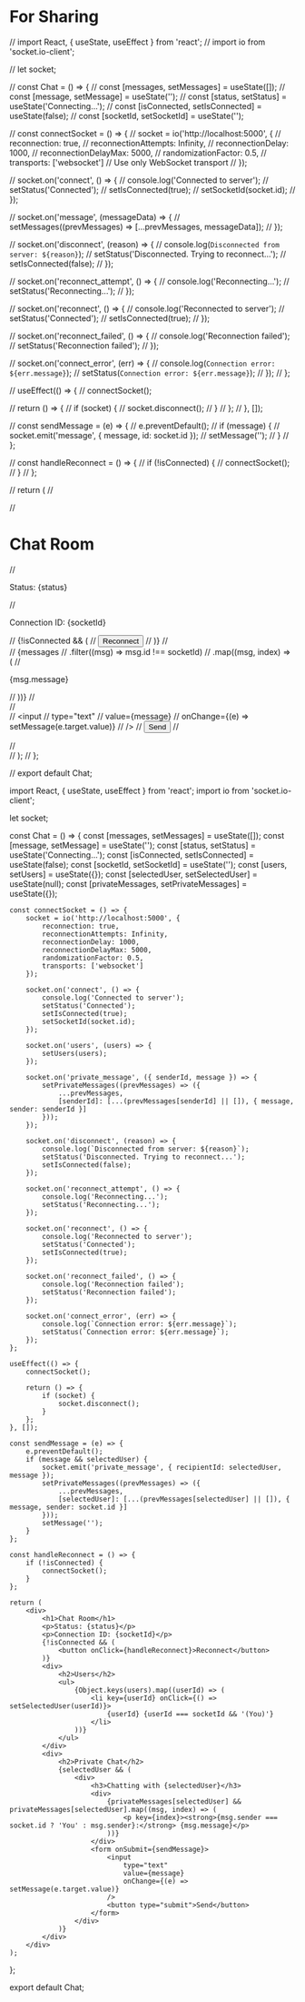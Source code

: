 # For Sharing


// import React, { useState, useEffect } from 'react';
// import io from 'socket.io-client';

// let socket;

// const Chat = () => {
//     const [messages, setMessages] = useState([]);
//     const [message, setMessage] = useState('');
//     const [status, setStatus] = useState('Connecting...');
//     const [isConnected, setIsConnected] = useState(false);
//     const [socketId, setSocketId] = useState('');

//     const connectSocket = () => {
//         socket = io('http://localhost:5000', {
//             reconnection: true,
//             reconnectionAttempts: Infinity,
//             reconnectionDelay: 1000,
//             reconnectionDelayMax: 5000,
//             randomizationFactor: 0.5,
//             transports: ['websocket'] // Use only WebSocket transport
//         });

//         socket.on('connect', () => {
//             console.log('Connected to server');
//             setStatus('Connected');
//             setIsConnected(true);
//             setSocketId(socket.id);
//         });

//         socket.on('message', (messageData) => {
//             setMessages((prevMessages) => [...prevMessages, messageData]);
//         });

//         socket.on('disconnect', (reason) => {
//             console.log(`Disconnected from server: ${reason}`);
//             setStatus('Disconnected. Trying to reconnect...');
//             setIsConnected(false);
//         });

//         socket.on('reconnect_attempt', () => {
//             console.log('Reconnecting...');
//             setStatus('Reconnecting...');
//         });

//         socket.on('reconnect', () => {
//             console.log('Reconnected to server');
//             setStatus('Connected');
//             setIsConnected(true);
//         });

//         socket.on('reconnect_failed', () => {
//             console.log('Reconnection failed');
//             setStatus('Reconnection failed');
//         });

//         socket.on('connect_error', (err) => {
//             console.log(`Connection error: ${err.message}`);
//             setStatus(`Connection error: ${err.message}`);
//         });
//     };

//     useEffect(() => {
//         connectSocket();

//         return () => {
//             if (socket) {
//                 socket.disconnect();
//             }
//         };
//     }, []);

//     const sendMessage = (e) => {
//         e.preventDefault();
//         if (message) {
//             socket.emit('message', { message, id: socket.id });
//             setMessage('');
//         }
//     };

//     const handleReconnect = () => {
//         if (!isConnected) {
//             connectSocket();
//         }
//     };

//     return (
//         <div>
//             <h1>Chat Room</h1>
//             <p>Status: {status}</p>
//             <p>Connection ID: {socketId}</p>
//             {!isConnected && (
//                 <button onClick={handleReconnect}>Reconnect</button>
//             )}
//             <div>
//                 {messages
//                     .filter((msg) => msg.id !== socketId)
//                     .map((msg, index) => (
//                         <p key={index}>{msg.message}</p>
//                     ))}
//             </div>
//             <form onSubmit={sendMessage}>
//                 <input
//                     type="text"
//                     value={message}
//                     onChange={(e) => setMessage(e.target.value)}
//                 />
//                 <button type="submit">Send</button>
//             </form>
//         </div>
//     );
// };

// export default Chat;


import React, { useState, useEffect } from 'react';
import io from 'socket.io-client';

let socket;

const Chat = () => {
    const [messages, setMessages] = useState([]);
    const [message, setMessage] = useState('');
    const [status, setStatus] = useState('Connecting...');
    const [isConnected, setIsConnected] = useState(false);
    const [socketId, setSocketId] = useState('');
    const [users, setUsers] = useState({});
    const [selectedUser, setSelectedUser] = useState(null);
    const [privateMessages, setPrivateMessages] = useState({});

    const connectSocket = () => {
        socket = io('http://localhost:5000', {
            reconnection: true,
            reconnectionAttempts: Infinity,
            reconnectionDelay: 1000,
            reconnectionDelayMax: 5000,
            randomizationFactor: 0.5,
            transports: ['websocket']
        });

        socket.on('connect', () => {
            console.log('Connected to server');
            setStatus('Connected');
            setIsConnected(true);
            setSocketId(socket.id);
        });

        socket.on('users', (users) => {
            setUsers(users);
        });

        socket.on('private_message', ({ senderId, message }) => {
            setPrivateMessages((prevMessages) => ({
                ...prevMessages,
                [senderId]: [...(prevMessages[senderId] || []), { message, sender: senderId }]
            }));
        });

        socket.on('disconnect', (reason) => {
            console.log(`Disconnected from server: ${reason}`);
            setStatus('Disconnected. Trying to reconnect...');
            setIsConnected(false);
        });

        socket.on('reconnect_attempt', () => {
            console.log('Reconnecting...');
            setStatus('Reconnecting...');
        });

        socket.on('reconnect', () => {
            console.log('Reconnected to server');
            setStatus('Connected');
            setIsConnected(true);
        });

        socket.on('reconnect_failed', () => {
            console.log('Reconnection failed');
            setStatus('Reconnection failed');
        });

        socket.on('connect_error', (err) => {
            console.log(`Connection error: ${err.message}`);
            setStatus(`Connection error: ${err.message}`);
        });
    };

    useEffect(() => {
        connectSocket();

        return () => {
            if (socket) {
                socket.disconnect();
            }
        };
    }, []);

    const sendMessage = (e) => {
        e.preventDefault();
        if (message && selectedUser) {
            socket.emit('private_message', { recipientId: selectedUser, message });
            setPrivateMessages((prevMessages) => ({
                ...prevMessages,
                [selectedUser]: [...(prevMessages[selectedUser] || []), { message, sender: socket.id }]
            }));
            setMessage('');
        }
    };

    const handleReconnect = () => {
        if (!isConnected) {
            connectSocket();
        }
    };

    return (
        <div>
            <h1>Chat Room</h1>
            <p>Status: {status}</p>
            <p>Connection ID: {socketId}</p>
            {!isConnected && (
                <button onClick={handleReconnect}>Reconnect</button>
            )}
            <div>
                <h2>Users</h2>
                <ul>
                    {Object.keys(users).map((userId) => (
                        <li key={userId} onClick={() => setSelectedUser(userId)}>
                            {userId} {userId === socketId && '(You)'}
                        </li>
                    ))}
                </ul>
            </div>
            <div>
                <h2>Private Chat</h2>
                {selectedUser && (
                    <div>
                        <h3>Chatting with {selectedUser}</h3>
                        <div>
                            {privateMessages[selectedUser] && privateMessages[selectedUser].map((msg, index) => (
                                <p key={index}><strong>{msg.sender === socket.id ? 'You' : msg.sender}:</strong> {msg.message}</p>
                            ))}
                        </div>
                        <form onSubmit={sendMessage}>
                            <input
                                type="text"
                                value={message}
                                onChange={(e) => setMessage(e.target.value)}
                            />
                            <button type="submit">Send</button>
                        </form>
                    </div>
                )}
            </div>
        </div>
    );
};

export default Chat;
